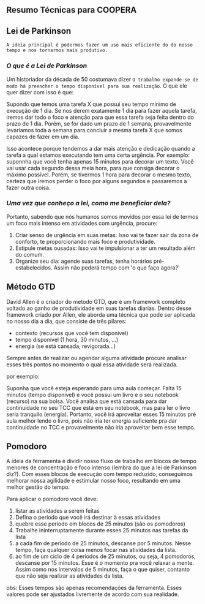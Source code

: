 Resumo Técnicas para COOPERA
--------------------------------

## Lei de Parkinson

`A ideia principal é podermos fazer um uso mais eficiente do do nosso tempo e nos tornarmos mais produtivo.`

### *O que é a Lei de Parkinson*

Um historiador da década de 50 costumava dizer ```O trabalho expande-se de modo há preencher o tempo disponível para sua realização```. O que ele quer dizer com isso é que: 

Supondo que temos uma tarefa X que possui seu tempo mínimo de execução de 1 dia.
Se nos derem exatamente 1 dia para fazer aquela tarefa, iremos dar todo o foco e atenção para que essa tarefa seja feita dentro do prazo de 1 dia. Porém, se for dado um prazo de 1 semana, provavelmente levariamos toda a semana para concluir a mesma tarefa X que somos capazes de fazer em um dia.

Isso acontece porque tendemos a dar mais atenção e dedicação quando a tarefa a qual estamos executando tem uma certa urgência.
Por exemplo: suponnha que você tenha apenas 15 minutos para decorar um texto. Você vai usar cada segundo dessa meia hora, para que consiga decorar o máximo possível. Porém, se tivermos 1 hora para decorar o mesmo texto, certeza que iremos perder o foco por alguns segundos e passaremos a fazer outra coisa.


### *Uma vez que conheço a lei, como me beneficiar dela?* 

Portanto, sabendo que nós humanos somos movidos por essa lei de termos um foco mais intenso em atividades com urgência, procure:

1. Criar senso de urgência em suas metas: Isso vai te fazer sair da zona de conforto, te proporcionando mais foco e produtividade.
2. Estipule metas ousadas: Isso vai te impulsionar a ter um resultado além do comum.
3. Organize seu dia: agende suas tarefas, tenha horários pré-estabelecidos. Assim não pederá tempo com 'o que faço agora?'




## Método GTD

David Allen é o criador do metodo GTD, que é um framework completo voltado ao ganho de produtividade em suas tarefas diarias. Dentro desse framework criado por Allen, ele aborda uma técnica que pode ser aplicada no nosso dia a dia, que consiste de três pilares:
- contexto (recursos que você tem disponível)
- tempo disponível (1 hora, 30 minutos, ...)
- energia (se está cansada, revigorada...)

Sempre antes de realizar ou agendar alguma atividade procure analisar esses três pontos no momento o qual essa atividade será realizada.

por exemplo:

Suponha que você esteja esperando para uma aula começar. Falta 15 minutos (tempo disponível) e você possui um livro e o seu notebook (recurso) na sua bolsa. Você analisa que está cansada para dar continuidade no seu TCC que está em seu notebook, mas para ler o livro seria tranquilo (energia). Portanto, você irá aproveitar esses 15 minutos pré aula melhor lendo o livro, pois não iria ter energia suficiente pra dar continuidade no TCC e provavelmente não iria aproveitar bem esse tempo.


## Pomodoro

A ideia da ferramenta é dividir nosso fluxo de trabalho em blocos de tempo menores de concentração e foco intenso (lembra do que a lei de Parkinson diz?). Com esses blocos de execução com tempo reduzido, conseguimos melhorar nossa agilidade e estimular nosso foco, resultando em uma melhor gestão do tempo.

Para aplicar o pomodoro você deve:
1. listar as atividades a serem feitas
2. Defina o período que você irá destinar à essas atividades
3. quebre esse período em blocos de 25 minutos (são os pomodoros)
4. Trabalhe ininterruptamente durante esses 25 minutos nas tarefas da lista
5. a cada fim de período de 25 minutos, descanse por 5 minutos. Nesse tempo, faça qualquer coisa menos focar nas atividades da lista.
6. ao fim de um ciclo de 4 períodos de 25 minutos, ou seja, 4 pomodoros, descanse por 15 minutos. Esse é o momento pra você relaxar a mente. Assim como nos intervalos de 5 minutos, faça o que quiser, contanto que não seja realizar as atividades da lista.

obs: Esses tempos são apenas recomendações da ferramenta. Esses valores pode ser ajustados livremente de acordo com sua realidade.



